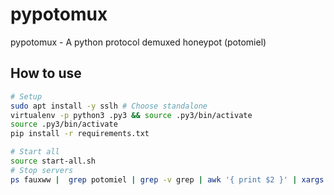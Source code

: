# pypotomux

pypotomux - A python protocol demuxed honeypot (potomiel)


## How to use

```bash
# Setup
sudo apt install -y sslh # Choose standalone
virtualenv -p python3 .py3 && source .py3/bin/activate
source .py3/bin/activate
pip install -r requirements.txt

# Start all
source start-all.sh
# Stop servers
ps fauxww |  grep potomiel | grep -v grep | awk '{ print $2 }' | xargs sudo kill -9
```